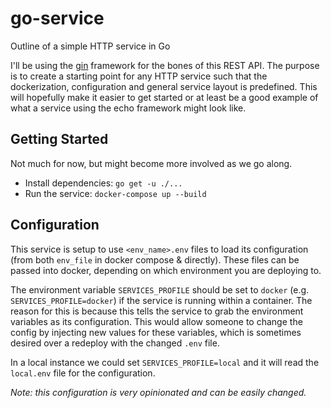 # go-service
Outline of a simple HTTP service in Go

I'll be using the [gin](https://github.com/gin-gonic/gin) framework for the bones of this REST API. The purpose is to create
a starting point for any HTTP service such that the dockerization, configuration and general service layout is predefined.
This will hopefully make it easier to get started or at least be a good example of what a service using the echo framework
might look like.

## Getting Started
Not much for now, but might become more involved as we go along.
* Install dependencies: `go get -u ./...`
* Run the service: `docker-compose up --build`

## Configuration
This service is setup to use `<env_name>.env` files to load its configuration (from both `env_file` in docker 
compose & directly). These files can be passed into docker, depending on which environment you are deploying to.
 
The environment variable `SERVICES_PROFILE` should be set to `docker` (e.g. `SERVICES_PROFILE=docker`) if the service is
running within a container. The reason for this is because this tells the service to grab the environment variables as 
its configuration. This would allow someone to change the config by injecting new values for these variables, which is sometimes
desired over a redeploy with the changed `.env` file.

In a local instance we could set `SERVICES_PROFILE=local`  and it will read the `local.env` file for the configuration. 

_Note: this configuration is very opinionated and can be easily changed._ 
